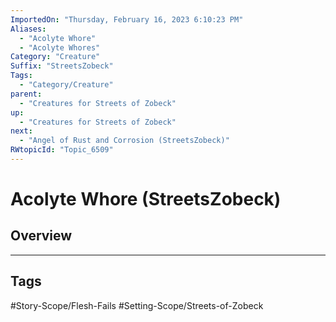 ```yaml
---
ImportedOn: "Thursday, February 16, 2023 6:10:23 PM"
Aliases:
  - "Acolyte Whore"
  - "Acolyte Whores"
Category: "Creature"
Suffix: "StreetsZobeck"
Tags:
  - "Category/Creature"
parent:
  - "Creatures for Streets of Zobeck"
up:
  - "Creatures for Streets of Zobeck"
next:
  - "Angel of Rust and Corrosion (StreetsZobeck)"
RWtopicId: "Topic_6509"
---
```

# Acolyte Whore (StreetsZobeck)
## Overview

---
## Tags
#Story-Scope/Flesh-Fails #Setting-Scope/Streets-of-Zobeck

